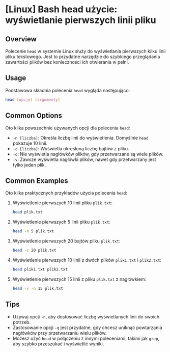 # [Linux] Bash head użycie: wyświetlanie pierwszych linii pliku

## Overview
Polecenie `head` w systemie Linux służy do wyświetlania pierwszych kilku linii pliku tekstowego. Jest to przydatne narzędzie do szybkiego przeglądania zawartości plików bez konieczności ich otwierania w pełni.

## Usage
Podstawowa składnia polecenia `head` wygląda następująco:

```bash
head [opcje] [argumenty]
```

## Common Options
Oto kilka powszechnie używanych opcji dla polecenia `head`:

- `-n [liczba]`: Określa liczbę linii do wyświetlenia. Domyślnie `head` pokazuje 10 linii.
- `-c [liczba]`: Wyświetla określoną liczbę bajtów z pliku.
- `-q`: Nie wyświetla nagłówków plików, gdy przetwarzane są wiele plików.
- `-v`: Zawsze wyświetla nagłówki plików, nawet gdy przetwarzany jest tylko jeden plik.

## Common Examples
Oto kilka praktycznych przykładów użycia polecenia `head`:

1. Wyświetlenie pierwszych 10 linii pliku `plik.txt`:
   ```bash
   head plik.txt
   ```

2. Wyświetlenie pierwszych 5 linii pliku `plik.txt`:
   ```bash
   head -n 5 plik.txt
   ```

3. Wyświetlenie pierwszych 20 bajtów pliku `plik.txt`:
   ```bash
   head -c 20 plik.txt
   ```

4. Wyświetlenie pierwszych 10 linii z dwóch plików `plik1.txt` i `plik2.txt`:
   ```bash
   head plik1.txt plik2.txt
   ```

5. Wyświetlenie pierwszych 15 linii z pliku `plik.txt` z nagłówkiem:
   ```bash
   head -v -n 15 plik.txt
   ```

## Tips
- Używaj opcji `-n`, aby dostosować liczbę wyświetlanych linii do swoich potrzeb.
- Zastosowanie opcji `-q` jest przydatne, gdy chcesz uniknąć powtarzania nagłówków przy przetwarzaniu wielu plików.
- Możesz użyć `head` w połączeniu z innymi poleceniami, takimi jak `grep`, aby szybko przeszukać i wyświetlić wyniki.